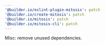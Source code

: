 ```yaml
---
'@builder.io/eslint-plugin-mitosis': patch
'@builder.io/create-mitosis': patch
'@builder.io/mitosis': patch
'@builder.io/mitosis-cli': patch
---
```


Misc: remove unused dependencies.
